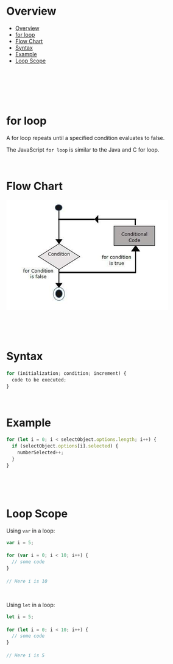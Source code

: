 # Overview

- [Overview](#overview)
- [for loop](#for-loop)
- [Flow Chart](#flow-chart)
- [Syntax](#syntax)
- [Example](#example)
- [Loop Scope](#loop-scope)

&nbsp;

&nbsp;

&nbsp;

# for loop

A for loop repeats until a specified condition evaluates to false.

The JavaScript `for loop` is similar to the Java and C for loop.

&nbsp;

# Flow Chart

<img src="../../../assets/for_loop.jpg">

&nbsp;

&nbsp;

# Syntax

```js
for (initialization; condition; increment) {
  code to be executed;
}
```

&nbsp;

# Example

```js
for (let i = 0; i < selectObject.options.length; i++) {
  if (selectObject.options[i].selected) {
    numberSelected++;
  }
}
```

&nbsp;

&nbsp;

# Loop Scope

Using `var` in a loop:

```js
var i = 5;

for (var i = 0; i < 10; i++) {
  // some code
}

// Here i is 10
```

&nbsp;

Using `let` in a loop:

```js
let i = 5;

for (let i = 0; i < 10; i++) {
  // some code
}

// Here i is 5
```
